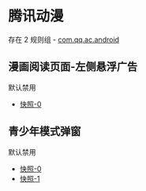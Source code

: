 # 腾讯动漫

存在 2 规则组 - [com.qq.ac.android](/src/apps/com.qq.ac.android.ts)

## 漫画阅读页面-左侧悬浮广告

默认禁用

- [快照-0](https://i.gkd.li/import/12707756)

## 青少年模式弹窗

默认禁用

- [快照-0](https://i.gkd.li/import/12707752)
- [快照-1](https://i.gkd.li/import/13195636)
